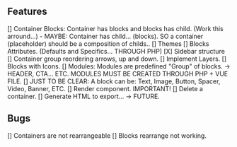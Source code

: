 ## Features
[] Container Blocks: Container has blocks and blocks has child. (Work this arround...) - MAYBE: Container has child... (blocks). SO a container (placeholder) should be a composition of childs..
[] Themes
[] Blocks Attributes. (Defaults and Specifics... THROUGH PHP)
[X] Sidebar structure
[] Container group reordering arrows, up and down.
[] Implement Layers.
[] Blocks with Icons.
[] Modules: Modules are predefined "Group" of blocks. -> HEADER, CTA... ETC. MODULES MUST BE CREATED THROUGH PHP + VUE FILE.
[] JUST TO BE CLEAR: A block can be: Text, Image, Button, Spacer, Video, Banner, ETC.
[] Render component. IMPORTANT!
[] Delete a container.
[] Generate HTML to export... -> FUTURE.



## Bugs

[] Containers are not rearrangeable
[] Blocks rearrange not working.